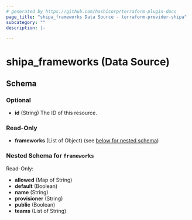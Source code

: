 ```yaml
---
# generated by https://github.com/hashicorp/terraform-plugin-docs
page_title: "shipa_frameworks Data Source - terraform-provider-shipa"
subcategory: ""
description: |-
  
---
```


# shipa_frameworks (Data Source)





<!-- schema generated by tfplugindocs -->
## Schema

### Optional

- **id** (String) The ID of this resource.

### Read-Only

- **frameworks** (List of Object) (see [below for nested schema](#nestedatt--frameworks))

<a id="nestedatt--frameworks"></a>
### Nested Schema for `frameworks`

Read-Only:

- **allowed** (Map of String)
- **default** (Boolean)
- **name** (String)
- **provisioner** (String)
- **public** (Boolean)
- **teams** (List of String)


